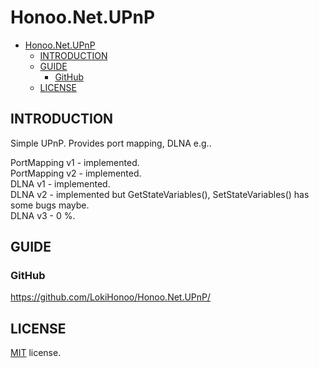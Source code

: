# Honoo.Net.UPnP

- [Honoo.Net.UPnP](#honoonetupnp)
  - [INTRODUCTION](#introduction)
  - [GUIDE](#guide)
    - [GitHub](#github)
  - [LICENSE](#license)

## INTRODUCTION

Simple UPnP. Provides port mapping, DLNA e.g..

PortMapping v1 - implemented.  
PortMapping v2 - implemented.  
DLNA v1 - implemented.  
DLNA v2 - implemented but GetStateVariables(), SetStateVariables() has some bugs maybe.   
DLNA v3 - 0 %.

## GUIDE

### GitHub

<https://github.com/LokiHonoo/Honoo.Net.UPnP/>

## LICENSE

[MIT](LICENSE) license.
